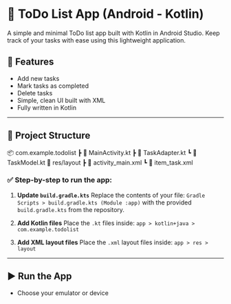 # 📝 ToDo List App (Android - Kotlin)

A simple and minimal ToDo list app built with Kotlin in Android Studio. Keep track of your tasks with ease using this lightweight application.

## 📱 Features

* Add new tasks
* Mark tasks as completed
* Delete tasks
* Simple, clean UI built with XML
* Fully written in Kotlin

---
## 📂 Project Structure

📦 com.example.todolist
 ┣ 📜 MainActivity.kt
 ┣ 📜 TaskAdapter.kt
 ┗ 📜 TaskModel.kt
📁 res/layout
 ┣ 📜 activity_main.xml
 ┗ 📜 item_task.xml


### ✅ Step-by-step to run the app:

1. **Update `build.gradle.kts`**
   Replace the contents of your file:
   `Gradle Scripts > build.gradle.kts (Module :app)`
   with the provided `build.gradle.kts` from the repository.

2. **Add Kotlin files**
   Place the `.kt` files inside:
   `app > kotlin+java > com.example.todolist`

3. **Add XML layout files**
   Place the `.xml` layout files inside:
   `app > res > layout`

---

## ▶️ Run the App

* Choose your emulator or device


